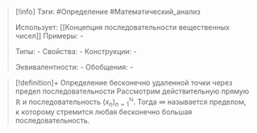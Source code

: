 > [!info]
> Тэги: #Определение #Математический_анализ   
> 
> Использует: [[Концепция последовательности вещественных чисел]]
> Примеры: *-*
> 
> Типы: *-*
> Свойства: *-*
> Конструкции: *-*
> 
> Эквивалентности: *-*
> Обобщения: *-*

> [!definition]+ Определение бесконечно удаленной точки через предел последовательности
> Рассмотрим действительную прямую $\mathbb{R}$ и последовательность $(x_n)_{n=1}^{\mathbb N}$. Тогда $\infty$ называется пределом, к которому стремится любая бесконечно большая последовательность.  